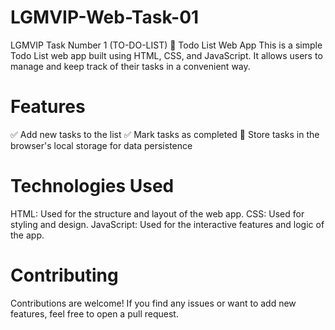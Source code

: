 # LGMVIP-Web-Task-01
LGMVIP Task Number 1 (TO-DO-LIST)
📝 Todo List Web App
This is a simple Todo List web app built using HTML, CSS, and JavaScript. It allows users to manage and keep track of their tasks in a convenient way.

# Features
✅ Add new tasks to the list
✅ Mark tasks as completed
🔄 Store tasks in the browser's local storage for data persistence

# Technologies Used
HTML: Used for the structure and layout of the web app.
CSS: Used for styling and design.
JavaScript: Used for the interactive features and logic of the app.


# Contributing
Contributions are welcome! If you find any issues or want to add new features, feel free to open a pull request.
